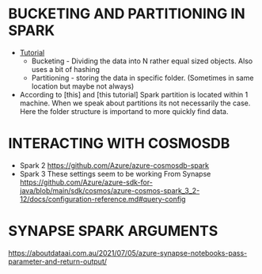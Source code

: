 # BUCKETING AND PARTITIONING IN SPARK 

+ [Tutorial](https://selectfrom.dev/apache-spark-partitioning-bucketing-3fd350816911)
    + Bucketing - Dividing the data into N rather equal sized objects. Also uses a bit of hashing
    + Partitioning - storing the data in specific folder. (Sometimes in same location but maybe not always)
+ According to [this] and [this tutorial] Spark partition is located within 1 machine. When we speak about partitions its not necessarily the case. Here the folder structure is importand to more quickly find data. 

# INTERACTING WITH COSMOSDB 


+ Spark 2 https://github.com/Azure/azure-cosmosdb-spark
+ Spark 3  These settings seem to be working From Synapse https://github.com/Azure/azure-sdk-for-java/blob/main/sdk/cosmos/azure-cosmos-spark_3_2-12/docs/configuration-reference.md#query-config


# SYNAPSE SPARK ARGUMENTS 

https://aboutdataai.com.au/2021/07/05/azure-synapse-notebooks-pass-parameter-and-return-output/
